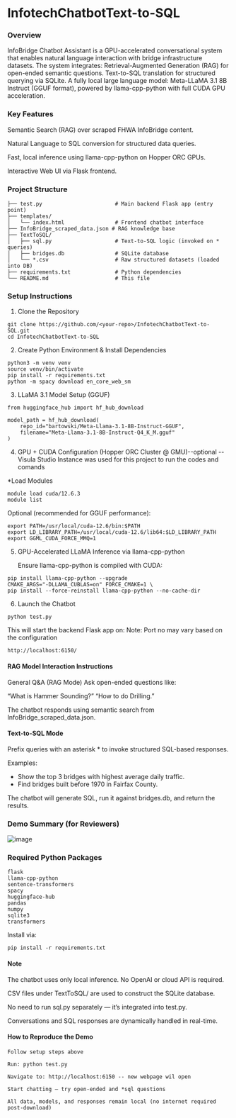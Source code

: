 # InfotechChatbotText-to-SQL
### Overview
InfoBridge Chatbot Assistant is a GPU-accelerated conversational system that enables natural language interaction with bridge infrastructure datasets. The system integrates:
Retrieval-Augmented Generation (RAG) for open-ended semantic questions.
Text-to-SQL translation for structured querying via SQLite.
A fully local large language model: Meta-LLaMA 3.1 8B Instruct (GGUF format), powered by llama-cpp-python with full CUDA GPU acceleration.


### Key Features
Semantic Search (RAG) over scraped FHWA InfoBridge content.

Natural Language to SQL conversion for structured data queries.

Fast, local inference using llama-cpp-python on Hopper ORC GPUs.

Interactive Web UI via Flask frontend.

### Project Structure
```
├── test.py                       # Main backend Flask app (entry point)
├── templates/
│   └── index.html                # Frontend chatbot interface
├── InfoBridge_scraped_data.json # RAG knowledge base
├── TextToSQL/
│   ├── sql.py                    # Text-to-SQL logic (invoked on * queries)
│   ├── bridges.db                # SQLite database
│   └── *.csv                     # Raw structured datasets (loaded into DB)
├── requirements.txt              # Python dependencies
└── README.md                     # This file
```

### Setup Instructions
1. Clone the Repository
```
git clone https://github.com/<your-repo>/InfotechChatbotText-to-SQL.git
cd InfotechChatbotText-to-SQL
```
2. Create Python Environment & Install Dependencies
````
python3 -m venv venv
source venv/bin/activate
pip install -r requirements.txt
python -m spacy download en_core_web_sm
````


3. LLaMA 3.1 Model Setup (GGUF)

```
from huggingface_hub import hf_hub_download

model_path = hf_hub_download(
    repo_id="bartowski/Meta-Llama-3.1-8B-Instruct-GGUF",
    filename="Meta-Llama-3.1-8B-Instruct-Q4_K_M.gguf"
)
```
4. GPU + CUDA Configuration
(Hopper ORC Cluster @ GMU)--optional -- Visula Studio Instance was used for this project to run the codes and comands

*Load Modules 
```
module load cuda/12.6.3
module list
```

Optional (recommended for GGUF performance):
```
export PATH=/usr/local/cuda-12.6/bin:$PATH
export LD_LIBRARY_PATH=/usr/local/cuda-12.6/lib64:$LD_LIBRARY_PATH
export GGML_CUDA_FORCE_MMQ=1
```
5. GPU-Accelerated LLaMA Inference via llama-cpp-python

   Ensure llama-cpp-python is compiled with CUDA:
```
pip install llama-cpp-python --upgrade
CMAKE_ARGS="-DLLAMA_CUBLAS=on" FORCE_CMAKE=1 \
pip install --force-reinstall llama-cpp-python --no-cache-dir
```
6. Launch the Chatbot
````
python test.py
````

This will start the backend Flask app on: 
Note: Port no may vary based on the configuration

```
http://localhost:6150/
```

#### RAG Model Interaction Instructions
General Q&A (RAG Mode)
Ask open-ended questions like:

“What is Hammer Sounding?”
“How to do Drilling.”

The chatbot responds using semantic search from InfoBridge_scraped_data.json.

#### Text-to-SQL Mode

Prefix queries with an asterisk * to invoke structured SQL-based responses.

Examples:
* Show the top 3 bridges with highest average daily traffic.
* Find bridges built before 1970 in Fairfax County.

The chatbot will generate SQL, run it against bridges.db, and return the results.

### Demo Summary (for Reviewers)


![image](https://github.com/user-attachments/assets/740aad43-f5fe-4c71-8517-788bdb3e255c)

### Required Python Packages
```
flask
llama-cpp-python
sentence-transformers
spacy
huggingface-hub
pandas
numpy
sqlite3
transformers
```
Install via:
```
pip install -r requirements.txt
```
#### Note

The chatbot uses only local inference. No OpenAI or cloud API is required.

CSV files under TextToSQL/ are used to construct the SQLite database.

No need to run sql.py separately — it’s integrated into test.py.

Conversations and SQL responses are dynamically handled in real-time.

####  How to Reproduce the Demo
```
Follow setup steps above

Run: python test.py

Navigate to: http://localhost:6150 -- new webpage wil open

Start chatting — try open-ended and *sql questions

All data, models, and responses remain local (no internet required post-download)
````


